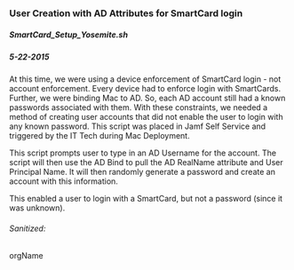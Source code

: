 ### User Creation with AD Attributes for SmartCard login
##### SmartCard_Setup_Yosemite.sh
##### 5-22-2015

At this time, we were using a device enforcement of SmartCard login - not account enforcement. Every device had to enforce login with SmartCards. Further, we were binding Mac to AD. So, each AD account still had a known  passwords associated with them. With these constraints, we needed a method of creating user accounts that did not enable the user to login with any known password. This script was placed in Jamf Self Service and triggered by the IT Tech during Mac Deployment. 

This script prompts user to type in an AD Username for the account. The script will then use the AD Bind to pull the AD RealName attribute and User Principal Name. It will then randomly generate a password and create an account with this information. 

This enabled a user to login with a SmartCard, but not a password (since it was unknown).

###### Sanitized:
orgName
